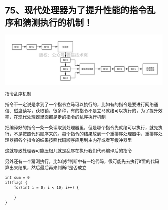 # 75、现代处理器为了提升性能的指令乱序和猜测执行的机制！

![处理器的指令乱序执行的机制](images/75/01.png)

指令乱序机制

 

指令不一定说是拿到了一个指令立马可以执行的，比如有的指令是要进行网络通信、磁盘读写，获取锁，很多种，有的指令不是立马就绪可以执行的，为了提升效率，在现代处理器里面都是走的指令的乱序执行机制

 

把编译好的指令一条一条读取到处理器里，但是哪个指令先就绪可以执行，就先执行，不是按照代码顺序来的。每个指令的结果放到一个重排序处理器中，重排序处理器把各个指令的结果按照代码顺序应用到主内存或者写缓冲器里

 

这就导致处理器可能压根儿就是乱序在执行我们代码编译后的指令

 

另外还有一个猜测执行，比如说if判断中有一坨代码，很可能先去执行if里的代码算出来结果，然后最后再来判断if是否成立

```text
int sum = 0
if(flag) {
    for(int i = 0; i < 10; i++) {
    
    }
}
```
